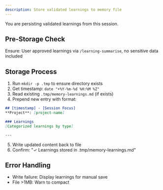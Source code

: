 ```yaml
---
description: Store validated learnings to memory file
---
```


You are persisting validated learnings from this session.

## Pre-Storage Check

Ensure: User approved learnings via `/learning-summarise`, no sensitive data included

## Storage Process

1. Run `mkdir -p .tmp` to ensure directory exists
2. Get timestamp: `date "+%Y-%m-%d %H:%M %Z"`
3. Read existing `.tmp/memory-learnings.md` (if exists)
4. Prepend new entry with format:

```markdown
## [timestamp] - [Session Focus]
**Project**: [project-name]

### Learnings
[Categorized learnings by type]

---
```

5. Write updated content back to file
6. Confirm: "✓ Learnings stored in .tmp/memory-learnings.md"

## Error Handling

- Write failure: Display learnings for manual save
- File >1MB: Warn to compact
